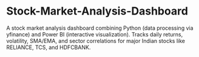 # Stock-Market-Analysis-Dashboard
A stock market analysis dashboard combining Python (data processing via yfinance) and Power BI (interactive visualization). Tracks daily returns, volatility, SMA/EMA, and sector correlations for major Indian stocks like RELIANCE, TCS, and HDFCBANK.
